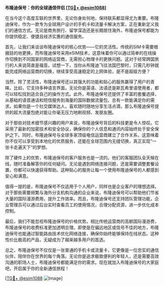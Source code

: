 **布隆迪保号：你的全球通信伴侣 [[TG💪+ @esim1088](https://t.me/s/esim1088)]**

在当今这个高度互联的世界里，无论你身处何地，保持联系都显得尤为重要。布隆迪保号，作为一款专为全球用户设计的手机卡和流量卡解决方案，正在重新定义我们的通信方式。无论是商务旅行、留学深造还是长期居住海外，布隆迪保号都能为你提供稳定、便捷且经济实惠的通信服务。

首先，让我们来谈谈布隆迪保号的核心优势——它的灵活性。传统的SIM卡需要根据目的地更换，而布隆迪保号采用eSIM技术，这意味着你可以通过简单的在线操作切换到不同国家的网络运营商，无需担心物理卡的更换问题。这对于经常跨国旅行的人来说简直是福音。试想一下，当你从布隆迪飞往法国巴黎时，只需几秒钟就能完成网络运营商的切换，继续享受高速稳定的上网体验，是不是超级方便？

当然，除了灵活性，布隆迪保号还以其强大的功能和贴心的服务赢得了用户的青睐。比如，它支持多种语言界面，无论你是英语、法语还是斯瓦希里语使用者，都可以轻松找到适合自己的操作方式。此外，布隆迪保号还提供了丰富的套餐选择，从基础的语音通话和短信服务到海量的国际数据流量包，总有一款能满足你的需求。如果你是一个社交媒体达人，喜欢随时随地分享生活点滴，那么布隆迪保号提供的超大流量包绝对能让你毫无压力地刷视频、发朋友圈。

对于那些对技术细节感兴趣的用户来说，布隆迪保号背后的科技更是令人惊叹。它采用了最新的加密技术和安全协议，确保你的个人信息和通讯内容始终处于安全保护之下。同时，布隆迪保号与全球多家顶级电信运营商建立了合作关系，这意味着你不仅可以享受到本地化的优质服务，还能在全球范围内无缝切换，真正实现“一张卡走遍天下”的梦想。

除了硬件上的优势，布隆迪保号的客户服务也是一流的。他们的客服团队全天候在线，随时准备解答你的任何疑问。无论是遇到网络连接问题，还是需要调整套餐设置，你都可以快速获得帮助。这种贴心的服务让每一个使用布隆迪保号的人都感到安心和满意。

值得一提的是，布隆迪保号不仅适用于个人用户，同样也是企业客户的理想选择。对于那些需要频繁与海外分支机构沟通的企业来说，布隆迪保号可以帮助他们节省大量的国际漫游费用，提升工作效率。而且，布隆迪保号还支持团队管理功能，企业管理员可以通过后台实时查看员工的使用情况，合理分配资源，进一步优化成本控制。

最后，我们不能忽视布隆迪保号的价格优势。相比传统运营商的高额国际漫游费，布隆迪保号的收费标准更加透明合理。即使是在偏远地区或信号不佳的地方，布隆迪保号也能通过智能路由技术优化网络连接，确保你始终能够保持在线状态。这种性价比极高的产品，无疑成为了越来越多用户的首选。

总之，布隆迪保号不仅仅是一张普通的手机卡或流量卡，它更像是一位忠实的通信伙伴，陪伴你在世界的每个角落。无论你是追求极致便利的年轻人，还是需要高效沟通的职场人士，布隆迪保号都能满足你的需求。现在就加入布隆迪保号的大家庭吧，开启属于你的全新通信旅程！

[[TG💪+ @esim1088](https://t.me/s/esim1088) ![Image](https://i.postimg.cc/4NQfJmqS/Snipaste-2025-05-13-00-14-12.png)]
